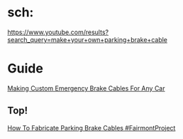 # sch:
https://www.youtube.com/results?search_query=make+your+own+parking+brake+cable

# Guide
[Making Custom Emergency Brake Cables For Any Car](https://youtu.be/10t6h3_JBcc)

## Top!
[How To Fabricate Parking Brake Cables #FairmontProject](https://youtu.be/YeyaFW1CFPY)
